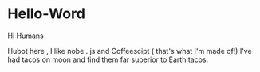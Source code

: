# Hello-Word

Hi Humans 

Hubot here , I like nobe . js and Coffeescipt ( that's what I'm made of!)
I've had tacos on moon and find them far superior to Earth tacos.
